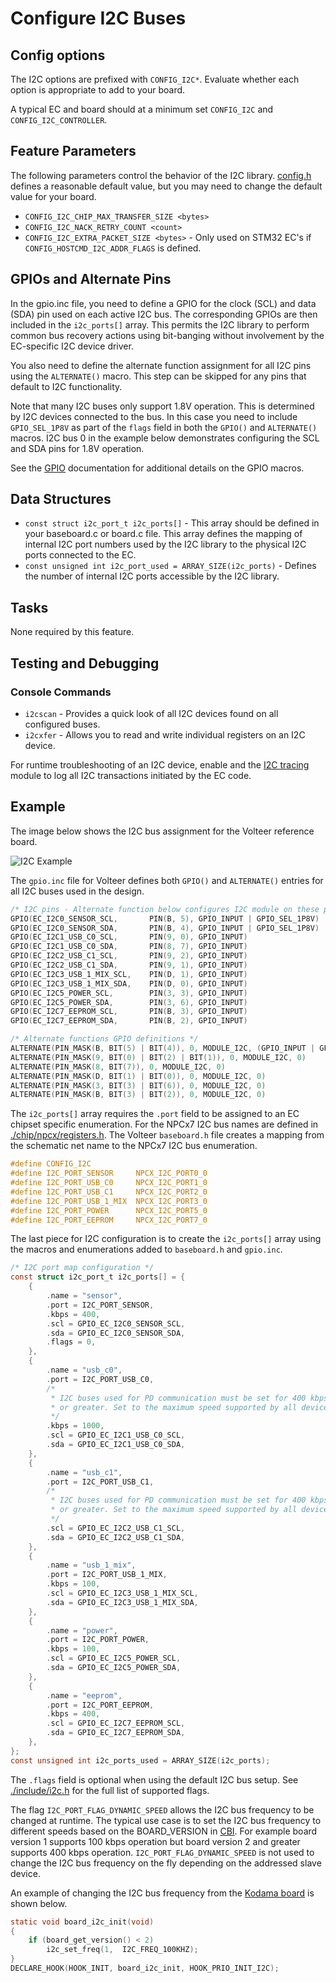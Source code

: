 # Configure I2C Buses

## Config options

The I2C options are prefixed with `CONFIG_I2C*`. Evaluate whether each option is
appropriate to add to your board.

A typical EC and board should at a minimum set `CONFIG_I2C` and
`CONFIG_I2C_CONTROLLER`.

## Feature Parameters

The following parameters control the behavior of the I2C library. [config.h]
defines a reasonable default value, but you may need to change the default value
for your board.

-   `CONFIG_I2C_CHIP_MAX_TRANSFER_SIZE <bytes>`
-   `CONFIG_I2C_NACK_RETRY_COUNT <count>`
-   `CONFIG_I2C_EXTRA_PACKET_SIZE <bytes>` - Only used on STM32 EC's if
    `CONFIG_HOSTCMD_I2C_ADDR_FLAGS` is defined.

## GPIOs and Alternate Pins

In the gpio.inc file, you need to define a GPIO for the clock (SCL) and data
(SDA) pin used on each active I2C bus. The corresponding GPIOs are then included
in the `i2c_ports[]` array. This permits the I2C library to perform common bus
recovery actions using bit-banging without involvement by the EC-specific I2C
device driver.

You also need to define the alternate function assignment for all I2C pins using
the `ALTERNATE()` macro. This step can be skipped for any pins that default to
I2C functionality.

Note that many I2C buses only support 1.8V operation. This is determined by I2C
devices connected to the bus. In this case you need to include `GPIO_SEL_1P8V`
as part of the `flags` field in both the `GPIO()` and `ALTERNATE()` macros. I2C
bus 0 in the example below demonstrates configuring the SCL and SDA pins for
1.8V operation.

See the [GPIO](./gpio.md) documentation for additional details on the GPIO
macros.

## Data Structures

-   `const struct i2c_port_t i2c_ports[]` - This array should be defined in your
    baseboard.c or board.c file. This array defines the mapping of internal I2C
    port numbers used by the I2C library to the physical I2C ports connected to
    the EC.
-   `const unsigned int i2c_port_used = ARRAY_SIZE(i2c_ports)` - Defines the
    number of internal I2C ports accessible by the I2C library.

## Tasks

None required by this feature.

## Testing and Debugging

### Console Commands

-   `i2cscan` - Provides a quick look of all I2C devices found on all configured
    buses.
-   `i2cxfer` - Allows you to read and write individual registers on an I2C
    device.

For runtime troubleshooting of an I2C device, enable and the
[I2C tracing](../i2c-debugging.md) module to log all I2C transactions initiated
by the EC code.

## Example

The image below shows the I2C bus assignment for the Volteer reference board.

![I2C Example]

The `gpio.inc` file for Volteer defines both `GPIO()` and `ALTERNATE()` entries
for all I2C buses used in the design.

```c
/* I2C pins - Alternate function below configures I2C module on these pins */
GPIO(EC_I2C0_SENSOR_SCL,       PIN(B, 5), GPIO_INPUT | GPIO_SEL_1P8V)
GPIO(EC_I2C0_SENSOR_SDA,       PIN(B, 4), GPIO_INPUT | GPIO_SEL_1P8V)
GPIO(EC_I2C1_USB_C0_SCL,       PIN(9, 0), GPIO_INPUT)
GPIO(EC_I2C1_USB_C0_SDA,       PIN(8, 7), GPIO_INPUT)
GPIO(EC_I2C2_USB_C1_SCL,       PIN(9, 2), GPIO_INPUT)
GPIO(EC_I2C2_USB_C1_SDA,       PIN(9, 1), GPIO_INPUT)
GPIO(EC_I2C3_USB_1_MIX_SCL,    PIN(D, 1), GPIO_INPUT)
GPIO(EC_I2C3_USB_1_MIX_SDA,    PIN(D, 0), GPIO_INPUT)
GPIO(EC_I2C5_POWER_SCL,        PIN(3, 3), GPIO_INPUT)
GPIO(EC_I2C5_POWER_SDA,        PIN(3, 6), GPIO_INPUT)
GPIO(EC_I2C7_EEPROM_SCL,       PIN(B, 3), GPIO_INPUT)
GPIO(EC_I2C7_EEPROM_SDA,       PIN(B, 2), GPIO_INPUT)

/* Alternate functions GPIO definitions */
ALTERNATE(PIN_MASK(B, BIT(5) | BIT(4)), 0, MODULE_I2C, (GPIO_INPUT | GPIO_SEL_1P8V)) /* I2C0 */
ALTERNATE(PIN_MASK(9, BIT(0) | BIT(2) | BIT(1)), 0, MODULE_I2C, 0)                   /* I2C1 SCL / I2C2 */
ALTERNATE(PIN_MASK(8, BIT(7)), 0, MODULE_I2C, 0)                                     /* I2C1 SDA */
ALTERNATE(PIN_MASK(D, BIT(1) | BIT(0)), 0, MODULE_I2C, 0)                            /* I2C3 */
ALTERNATE(PIN_MASK(3, BIT(3) | BIT(6)), 0, MODULE_I2C, 0)                            /* I2C5 */
ALTERNATE(PIN_MASK(B, BIT(3) | BIT(2)), 0, MODULE_I2C, 0)                            /* I2C7 */
```

The `i2c_ports[]` array requires the `.port` field to be assigned to an EC
chipset specific enumeration. For the NPCx7 I2C bus names are defined in
[./chip/npcx/registers.h]. The Volteer `baseboard.h` file creates a mapping from
the schematic net name to the NPCx7 I2C bus enumeration.

```c
#define CONFIG_I2C
#define I2C_PORT_SENSOR     NPCX_I2C_PORT0_0
#define I2C_PORT_USB_C0     NPCX_I2C_PORT1_0
#define I2C_PORT_USB_C1     NPCX_I2C_PORT2_0
#define I2C_PORT_USB_1_MIX  NPCX_I2C_PORT3_0
#define I2C_PORT_POWER      NPCX_I2C_PORT5_0
#define I2C_PORT_EEPROM     NPCX_I2C_PORT7_0
```

The last piece for I2C configuration is to create the `i2c_ports[]` array using
the macros and enumerations added to `baseboard.h` and `gpio.inc`.

```c
/* I2C port map configuration */
const struct i2c_port_t i2c_ports[] = {
    {
        .name = "sensor",
        .port = I2C_PORT_SENSOR,
        .kbps = 400,
        .scl = GPIO_EC_I2C0_SENSOR_SCL,
        .sda = GPIO_EC_I2C0_SENSOR_SDA,
        .flags = 0,
    },
    {
        .name = "usb_c0",
        .port = I2C_PORT_USB_C0,
        /*
         * I2C buses used for PD communication must be set for 400 kbps
         * or greater. Set to the maximum speed supported by all devices.
         */
        .kbps = 1000,
        .scl = GPIO_EC_I2C1_USB_C0_SCL,
        .sda = GPIO_EC_I2C1_USB_C0_SDA,
    },
    {
        .name = "usb_c1",
        .port = I2C_PORT_USB_C1,
        /*
         * I2C buses used for PD communication must be set for 400 kbps
         * or greater. Set to the maximum speed supported by all devices.
         */
        .scl = GPIO_EC_I2C2_USB_C1_SCL,
        .sda = GPIO_EC_I2C2_USB_C1_SDA,
    },
    {
        .name = "usb_1_mix",
        .port = I2C_PORT_USB_1_MIX,
        .kbps = 100,
        .scl = GPIO_EC_I2C3_USB_1_MIX_SCL,
        .sda = GPIO_EC_I2C3_USB_1_MIX_SDA,
    },
    {
        .name = "power",
        .port = I2C_PORT_POWER,
        .kbps = 100,
        .scl = GPIO_EC_I2C5_POWER_SCL,
        .sda = GPIO_EC_I2C5_POWER_SDA,
    },
    {
        .name = "eeprom",
        .port = I2C_PORT_EEPROM,
        .kbps = 400,
        .scl = GPIO_EC_I2C7_EEPROM_SCL,
        .sda = GPIO_EC_I2C7_EEPROM_SDA,
    },
};
const unsigned int i2c_ports_used = ARRAY_SIZE(i2c_ports);
```

The `.flags` field is optional when using the default I2C bus setup. See
[./include/i2c.h] for the full list of supported flags.

The flag `I2C_PORT_FLAG_DYNAMIC_SPEED` allows the I2C bus frequency to be
changed at runtime. The typical use case is to set the I2C bus frequency to
different speeds based on the BOARD_VERSION in [CBI]. For example board version
1 supports 100 kbps operation but board version 2 and greater supports 400 kbps
operation. `I2C_PORT_FLAG_DYNAMIC_SPEED` is not used to change the I2C bus
frequency on the fly depending on the addressed slave device.

An example of changing the I2C bus frequency from the
[Kodama board](../../board/kodama/board.c) is shown below.

```c
static void board_i2c_init(void)
{
    if (board_get_version() < 2)
        i2c_set_freq(1,  I2C_FREQ_100KHZ);
}
DECLARE_HOOK(HOOK_INIT, board_i2c_init, HOOK_PRIO_INIT_I2C);
```

[config.h]: ../new_board_checklist.md#config_h
[./chip/npcx/registers.h]: ../../chip/npcx/registers.h
[./include/i2c.h]: ../../include/i2c.h
[I2C Example]: ../images/i2c_example.png
[CBI]: https://chromium.googlesource.com/chromiumos/docs/+/HEAD/design_docs/cros_board_info.md
